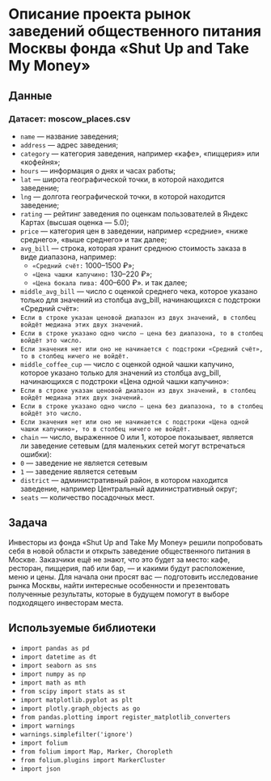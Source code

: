 # Описание проекта рынок заведений общественного питания Москвы фонда «Shut Up and Take My Money»

## Данные
### Датасет: moscow_places.csv
- `name` — название заведения;
- `address` — адрес заведения;
- `category` — категория заведения, например «кафе», «пиццерия» или «кофейня»;
- `hours` — информация о днях и часах работы;
- `lat` — широта географической точки, в которой находится заведение;
- `lng` — долгота географической точки, в которой находится заведение;
- `rating` — рейтинг заведения по оценкам пользователей в Яндекс Картах (высшая оценка — 5.0);
- `price` — категория цен в заведении, например «средние», «ниже среднего», «выше среднего» и так далее;
- `avg_bill` — строка, которая хранит среднюю стоимость заказа в виде диапазона, например:
   - `«Средний счёт:` 1000–1500 ₽»;
   - `«Цена чашки капучино:` 130–220 ₽»;
   - `«Цена бокала пива:` 400–600 ₽». и так далее;
- `middle_avg_bill` — число с оценкой среднего чека, которое указано только для значений из столбца avg_bill, начинающихся с подстроки «Средний счёт»:
- `Если в строке указан ценовой диапазон из двух значений, в столбец войдёт медиана этих двух значений.`
- `Если в строке указано одно число — цена без диапазона, то в столбец войдёт это число.`
- `Если значения нет или оно не начинается с подстроки «Средний счёт», то в столбец ничего не войдёт.`
- `middle_coffee_cup` — число с оценкой одной чашки капучино, которое указано только для значений из столбца avg_bill, начинающихся с подстроки «Цена одной чашки капучино»:
- `Если в строке указан ценовой диапазон из двух значений, в столбец войдёт медиана этих двух значений.`
- `Если в строке указано одно число — цена без диапазона, то в столбец войдёт это число.`
- `Если значения нет или оно не начинается с подстроки «Цена одной чашки капучино», то в столбец ничего не войдёт.`
- `chain` — число, выраженное 0 или 1, которое показывает, является ли заведение сетевым (для маленьких сетей могут встречаться ошибки):
- `0` — заведение не является сетевым
- `1` — заведение является сетевым
- `district` — административный район, в котором находится заведение, например Центральный административный округ;
- `seats` — количество посадочных мест.


## Задача
Инвесторы из фонда «Shut Up and Take My Money» решили попробовать себя в новой области и открыть заведение общественного питания в Москве. Заказчики ещё не знают, что это будет за место: кафе, ресторан, пиццерия, паб или бар, — и какими будут расположение, меню и цены.
Для начала они просят вас — подготовить исследование рынка Москвы, найти интересные особенности и презентовать полученные результаты, которые в будущем помогут в выборе подходящего инвесторам места.

## Используемые библиотеки
- `import pandas as pd`
- `import datetime as dt`
- `import seaborn as sns`
- `import numpy as np`
- `import math as mth`
- `from scipy import stats as st`
- `import matplotlib.pyplot as plt`
- `import plotly.graph_objects as go`
- `from pandas.plotting import register_matplotlib_converters`
- `import warnings`
- `warnings.simplefilter('ignore')`
- `import folium`
- `from folium import Map, Marker, Choropleth`
- `from folium.plugins import MarkerCluster`
- `import json`
